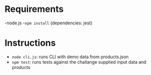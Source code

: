 # Requirements

-node.js
-`npm install`
(dependencies: jest)



# Instructions

- `node cli.js`: runs CLI with demo data from products.json
- `npm test`: runs tests against the challange supplied input data and products
